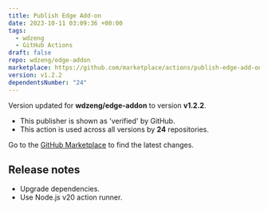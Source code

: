 ```yaml
---
title: Publish Edge Add-on
date: 2023-10-11 03:09:36 +00:00
tags:
  - wdzeng
  - GitHub Actions
draft: false
repo: wdzeng/edge-addon
marketplace: https://github.com/marketplace/actions/publish-edge-add-on
version: v1.2.2
dependentsNumber: "24"
---
```



Version updated for **wdzeng/edge-addon** to version **v1.2.2**.
- This publisher is shown as 'verified' by GitHub.
- This action is used across all versions by **24** repositories.

Go to the [GitHub Marketplace](https://github.com/marketplace/actions/publish-edge-add-on) to find the latest changes.

## Release notes

- Upgrade dependencies.
- Use Node.js v20 action runner.
